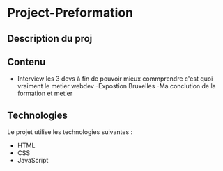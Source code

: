 # Project-Preformation
## Description du proj
  

## Contenu
 - Interview les 3 devs à fin de pouvoir mieux commprendre c'est quoi vraiment le metier webdev
 -Expostion Bruxelles
 -Ma conclution de la formation et metier 
## Technologies
Le projet utilise les technologies suivantes :

- HTML
- CSS
- JavaScript
